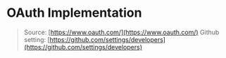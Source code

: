 # OAuth Implementation

> Source: [https://www.oauth.com/](https://www.oauth.com/)
> Github setting: [https://github.com/settings/developers](https://github.com/settings/developers)

